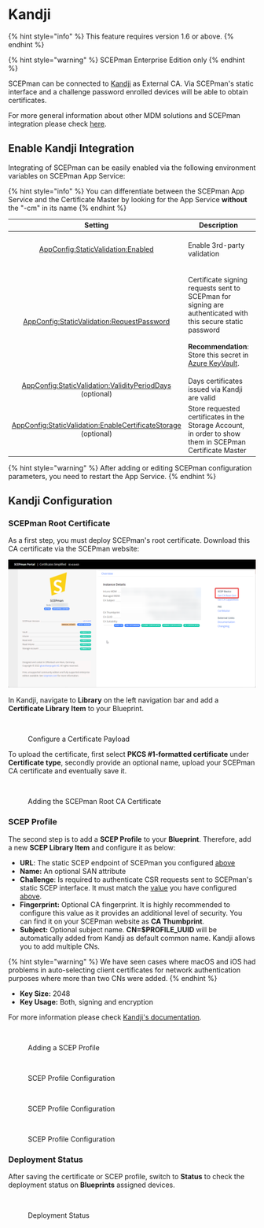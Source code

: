 # Kandji

{% hint style="info" %}
This feature requires version 1.6 or above.
{% endhint %}

{% hint style="warning" %}
SCEPman Enterprise Edition only
{% endhint %}

SCEPman can be connected to [Kandji](https://www.kandji.io/) as External CA. Via SCEPman's static interface and a challenge password enrolled devices will be able to obtain certificates.

For more general information about other MDM solutions and SCEPman integration please check [here](./).

## Enable Kandji Integration

Integrating of SCEPman can be easily enabled via the following environment variables on SCEPman App Service:

{% hint style="info" %}
You can differentiate between the SCEPman App Service and the Certificate Master by looking for the App Service **without** the "-cm" in its name
{% endhint %}

|                                                                                            Setting                                                                                           | Description                                                                                                                                                                                                                                                                                              |                     Value                    |
| :------------------------------------------------------------------------------------------------------------------------------------------------------------------------------------------: | -------------------------------------------------------------------------------------------------------------------------------------------------------------------------------------------------------------------------------------------------------------------------------------------------------- | :------------------------------------------: |
|                        [AppConfig:StaticValidation:Enabled](../../advanced-configuration/application-settings/static-validation.md#appconfig-staticvalidation-enabled)                       | Enable 3rd-party validation                                                                                                                                                                                                                                                                              | _**true**_ to enable, _**false**_ to disable |
|                [AppConfig:StaticValidation:RequestPassword](../../advanced-configuration/application-settings/static-validation.md#appconfig-staticvalidation-requestpassword)               | <p>Certificate signing requests sent to SCEPman for signing are authenticated with this secure static password<br><br><strong>Recommendation</strong>: Store this secret in <a href="../../advanced-configuration/application-settings/#secure-configuration-in-azure-key-vault">Azure KeyVault</a>.</p> |      _generate a 32 character password_      |
|       [AppConfig:StaticValidation:ValidityPeriodDays](../../advanced-configuration/application-settings/static-validation.md#appconfig-staticvalidation-validityperioddays) (optional)       | Days certificates issued via Kandji are valid                                                                                                                                                                                                                                                            |                      365                     |
| [AppConfig:StaticValidation:EnableCertificateStorage](../../advanced-configuration/application-settings/static-validation.md#appconfig-staticvalidation-enablecertificatestorage) (optional) | Store requested certificates in the Storage Account, in order to show them in SCEPman Certificate Master                                                                                                                                                                                                 | _**true**_ to enable, _**false** to disable_ |

{% hint style="warning" %}
After adding or editing SCEPman configuration parameters, you need to restart the App Service.
{% endhint %}

## Kandji Configuration

### SCEPman Root Certificate

As a first step, you must deploy SCEPman's root certificate. Download this CA certificate via the SCEPman website:

![SCEPman Website](<../../.gitbook/assets/SCEPmanHomePage (2).png>)

In Kandji, navigate to **Library** on the left navigation bar and add a **Certificate Library Item** to your Blueprint.

<figure><img src="../../.gitbook/assets/2023-03-09 12_51_21-Window.png" alt=""><figcaption><p>Configure a Certificate Payload</p></figcaption></figure>

To upload the certificate, first select **PKCS #1-formatted certificate** under **Certificate type**, secondly provide an optional name, upload your SCEPman CA certificate and eventually save it.

<figure><img src="../../.gitbook/assets/2023-03-09 14_21_12-KandjiSCEPmanRootCA.png" alt=""><figcaption><p>Adding the SCEPman Root CA Certificate</p></figcaption></figure>

### SCEP Profile

The second step is to add a **SCEP Profile** to your **Blueprint**. Therefore, add a new **SCEP Library Item** and configure it as below:

* **URL**: The static SCEP endpoint of SCEPman you configured [above](kandji.md#enable-kandji-integration)
* **Name:** An optional SAN attribute
* **Challenge**: Is required to authenticate CSR requests sent to SCEPman's static SCEP interface. It must match the [value](../../advanced-configuration/application-settings/static-validation.md#appconfig-staticvalidation-requestpassword) you have configured [above](kandji.md#enable-kandji-integration).
* **Fingerprint:** Optional CA fingerprint. It is highly recommended to configure this value as it provides an additional level of security. You can find it on your SCEPman website as **CA Thumbprint**.
* **Subject:** Optional subject name. **CN=$PROFILE\_UUID** will be automatically added from Kandji as default common name. Kandji allows you to add multiple CNs.

{% hint style="warning" %}
We have seen cases where macOS and iOS had problems in auto-selecting client certificates for network authentication purposes where more than two CNs were added.
{% endhint %}

* **Key Size:** 2048
* **Key Usage:** Both, signing and encryption

For more information please check [Kandji's documentation](https://support.kandji.io/support/solutions/articles/72000559782-scep-profile).

<figure><img src="../../.gitbook/assets/2023-03-09 14_43_19-Kandji.png" alt=""><figcaption><p>Adding a SCEP Profile</p></figcaption></figure>

<figure><img src="../../.gitbook/assets/2023-03-09 14_50_23-Kandji.png" alt=""><figcaption><p>SCEP Profile Configuration</p></figcaption></figure>

<figure><img src="../../.gitbook/assets/2023-03-09 14_51_22-Kandji.png" alt=""><figcaption><p>SCEP Profile Configuration</p></figcaption></figure>

<figure><img src="../../.gitbook/assets/2023-03-09 14_52_52-Kandji.png" alt=""><figcaption><p>SCEP Profile Configuration</p></figcaption></figure>

### Deployment Status

After saving the certificate or SCEP profile, switch to **Status** to check the deployment status on **Blueprints** assigned devices.

<figure><img src="../../.gitbook/assets/2023-03-09 15_12_40-Kandji.png" alt=""><figcaption><p>Deployment Status</p></figcaption></figure>
